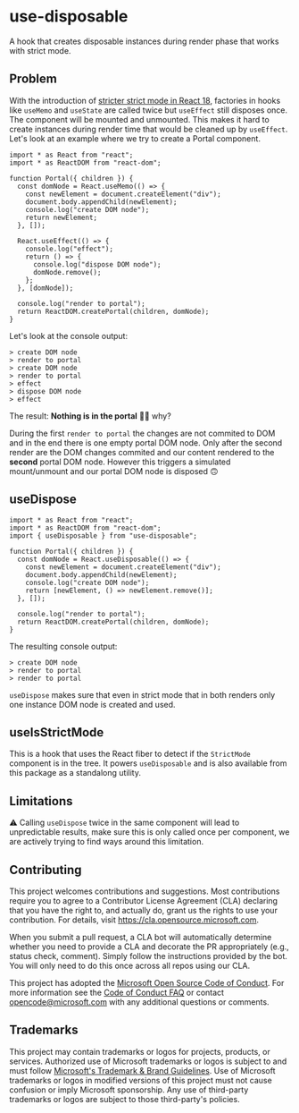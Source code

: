 # use-disposable

A hook that creates disposable instances during render phase that works with strict mode.

## Problem

With the introduction of [stricter strict mode in React 18](https://github.com/reactwg/react-18/discussions/19), factories
in hooks like `useMemo` and `useState` are called twice but `useEffect` still disposes once. The component will be mounted and unmounted. This makes
it hard to create instances during render time that would be cleaned up by `useEffect`. Let's look at an example
where we try to create a Portal component.

```tsx
import * as React from "react";
import * as ReactDOM from "react-dom";

function Portal({ children }) {
  const domNode = React.useMemo(() => {
    const newElement = document.createElement("div");
    document.body.appendChild(newElement);
    console.log("create DOM node");
    return newElement;
  }, []);

  React.useEffect(() => {
    console.log("effect");
    return () => {
      console.log("dispose DOM node");
      domNode.remove();
    };
  }, [domNode]);

  console.log("render to portal");
  return ReactDOM.createPortal(children, domNode);
}
```

Let's look at the console output:

```
> create DOM node
> render to portal
> create DOM node
> render to portal
> effect
> dispose DOM node
> effect
```

The result: **Nothing is in the portal** 🚨🚨 why?

During the first `render to portal` the changes are not commited to DOM and in the end there is one empty
portal DOM node. Only after the second render are the DOM changes commited and our content rendered to the
**second** portal DOM node. However this triggers a simulated mount/unmount and our portal DOM
node is disposed 🙃

## useDispose

```tsx
import * as React from "react";
import * as ReactDOM from "react-dom";
import { useDisposable } from "use-disposable";

function Portal({ children }) {
  const domNode = React.useDisposable(() => {
    const newElement = document.createElement("div");
    document.body.appendChild(newElement);
    console.log("create DOM node");
    return [newElement, () => newElement.remove()];
  }, []);

  console.log("render to portal");
  return ReactDOM.createPortal(children, domNode);
}
```

The resulting console output:

```
> create DOM node
> render to portal
> render to portal
```

`useDispose` makes sure that even in strict mode that in both renders only one instance DOM node is created and used.

## useIsStrictMode

This is a hook that uses the React fiber to detect if the `StrictMode` component is in the tree. It powers `useDisposable` and
is also available from this package as a standalong utility.

## Limitations

⚠️ Calling `useDispose` twice in the same component will lead to unpredictable results, make sure this is only called once
per component, we are actively trying to find ways around this limitation.

## Contributing

This project welcomes contributions and suggestions. Most contributions require you to agree to a
Contributor License Agreement (CLA) declaring that you have the right to, and actually do, grant us
the rights to use your contribution. For details, visit https://cla.opensource.microsoft.com.

When you submit a pull request, a CLA bot will automatically determine whether you need to provide
a CLA and decorate the PR appropriately (e.g., status check, comment). Simply follow the instructions
provided by the bot. You will only need to do this once across all repos using our CLA.

This project has adopted the [Microsoft Open Source Code of Conduct](https://opensource.microsoft.com/codeofconduct/).
For more information see the [Code of Conduct FAQ](https://opensource.microsoft.com/codeofconduct/faq/) or
contact [opencode@microsoft.com](mailto:opencode@microsoft.com) with any additional questions or comments.

## Trademarks

This project may contain trademarks or logos for projects, products, or services. Authorized use of Microsoft
trademarks or logos is subject to and must follow
[Microsoft's Trademark & Brand Guidelines](https://www.microsoft.com/en-us/legal/intellectualproperty/trademarks/usage/general).
Use of Microsoft trademarks or logos in modified versions of this project must not cause confusion or imply Microsoft sponsorship.
Any use of third-party trademarks or logos are subject to those third-party's policies.
